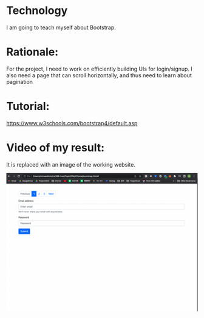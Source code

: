 # Technology

I am going to teach myself about Bootstrap.

# Rationale: 
For the project, I need to work on efficiently building UIs for login/signup. I also need
a page that can scroll horizontally, and thus need to learn about pagination

# Tutorial: 
https://www.w3schools.com/bootstrap4/default.asp

# Video of my result: 

It is replaced with an image of the working website.


![Screenshot](bootstrap.png)


